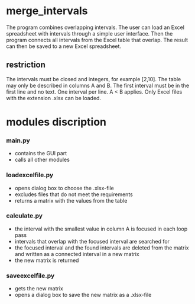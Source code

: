 # merge_intervals
The program combines overlapping intervals.
The user can load an Excel spreadsheet with intervals through a simple user interface.
Then the program connects all intervals from the Excel table that overlap.
The result can then be saved to a new Excel spreadsheet.

## restriction
The intervals must be closed and integers, for example [2,10]. 
The table may only be described in columns A and B. 
The first interval must be in the first line and no text. 
One interval per line. A < B applies.
Only Excel files with the extension .xlsx can be loaded.

# modules discription
### main.py
* contains the GUI part
* calls all other modules
### loadexcelfile.py
* opens dialog box to choose the .xlsx-file
* excludes files that do not meet the requirements
* returns a matrix with the values from the table
### calculate.py
* the interval with the smallest value in column A is focused in each loop pass
* intervals that overlap with the focused interval are searched for
* the focused interval and the found intervals are deleted from the matrix and written as a connected interval in a new matrix
* the new matrix is returned
### saveexcelfile.py
* gets the new matrix
* opens a dialog box to save the new matrix as a .xlsx-file
